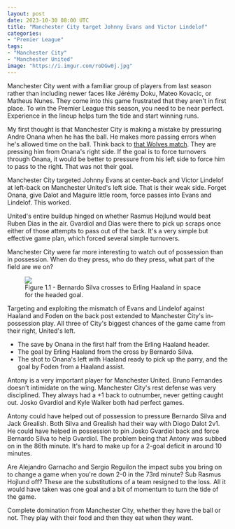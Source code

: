 ```yaml
---
layout: post
date: 2023-10-30 08:00 UTC
title: "Manchester City target Johnny Evans and Victor Lindelof"
categories:
- "Premier League"
tags:
- "Manchester City"
- "Manchester United"
image: "https://i.imgur.com/roDGw0j.jpg"
---
```


Manchester City went with a familiar group of players from last season rather than including newer faces like Jérémy Doku, Mateo Kovacic, or Matheus Nunes. They come into this game frustrated that they aren't in first place. To win the Premier League this season, you need to be near perfect. Experience in the lineup helps turn the tide and start winning runs.

<!---more--->

My first thought is that Manchester City is making a mistake by pressuring Andre Onana when he has the ball. He makes more passing errors when he's allowed time on the ball. Think back to [that Wolves match](https://tacticsjournal.com/2023/08/15/andre-onana-weakness-leaning-back-passing-to-his-right/). They are pressing him from Onana's right side. If the goal is to force turnovers through Onana, it would be better to pressure from his left side to force him to pass to the right. That was not their goal.

Manchester City targeted Johnny Evans at center-back and Victor Lindelof at left-back on Manchester United's left side. That is their weak side. Forget Onana, give Dalot and Maguire little room, force passes into Evans and Lindelof. This worked.

United's entire buildup hinged on whether Rasmus Hojlund would beat Ruben Dias in the air. Gvardiol and Dias were there to pick up scraps once either of those attempts to pass out of the back. It's a very simple but effective game plan, which forced several simple turnovers.

Manchester City were far more interesting to watch out of possession than in possession. When do they press, who do they press, what part of the field are we on?

<figure>
    <img src="https://i.imgur.com/roDGw0j.jpg">
    <figcaption>Figure 1.1 - Bernardo Silva crosses to Erling Haaland in space for the headed goal.</figcaption>
</figure>

Targeting and exploiting the mismatch of Evans and Lindelof against Haaland and Foden on the back post extended to Manchester City's in-possession play. All three of City's biggest chances of the game came from their right, United's left.

- The save by Onana in the first half from the Erling Haaland header.
- The goal by Erling Haaland from the cross by Bernardo Silva.
- The shot to Onana's left with Haaland ready to pick up the parry, and the goal by Foden from a Haaland assist.

Antony is a very important player for Manchester United. Bruno Fernandes doesn't intimidate on the wing. Manchester City's rest defense was very disciplined. They always had a +1 back to outnumber, never getting caught out. Josko Gvardiol and Kyle Walker both had perfect games.

Antony could have helped out of possession to pressure Bernardo Silva and Jack Grealish. Both Silva and Grealish had their way with Diogo Dalot 2v1. He could have helped in possession to pin Josko Gvardiol back and force Bernardo Silva to help Gvardiol. The problem being that Antony was subbed on in the 86th minute. It's hard to make up for a 2-goal deficit in around 10 minutes.

Are Alejandro Garnacho and Sergio Reguilon the impact subs you bring on to change a game when you're down 2-0 in the 73rd minute? Sub Rasmus Hojlund off? These are the substitutions of a team resigned to the loss. All it would have taken was one goal and a bit of momentum to turn the tide of the game.

Complete domination from Manchester City, whether they have the ball or not. They play with their food and then they eat when they want.